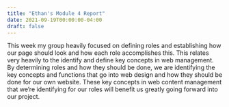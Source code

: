 ```yaml
---
title: "Ethan's Module 4 Report"
date: 2021-09-19T00:00:00-04:00
draft: false
---
```


This week my group heavily focused on defining roles and establishing how our page should look and how each role accomplishes this. This relates very heavily to the identify and define key concepts in web management. By determining roles and how they should be done, we are identifying the key concepts and functions that go into web design and how they should be done for our own website. These key concepts in web content management that we’re identifying for our roles will benefit us greatly going forward into our project.
